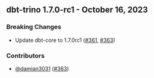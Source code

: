 ## dbt-trino 1.7.0-rc1 - October 16, 2023
### Breaking Changes
- Update dbt-core to 1.7.0rc1 ([#361](https://github.com/starburstdata/dbt-trino/issues/361), [#363](https://github.com/starburstdata/dbt-trino/pull/363))

### Contributors
- [@damian3031](https://github.com/damian3031) ([#363](https://github.com/starburstdata/dbt-trino/pull/363))
